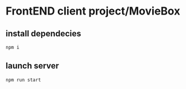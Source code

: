 # FrontEND client project/MovieBox

## install dependecies
```
npm i
```

## launch server
```
npm run start
```
